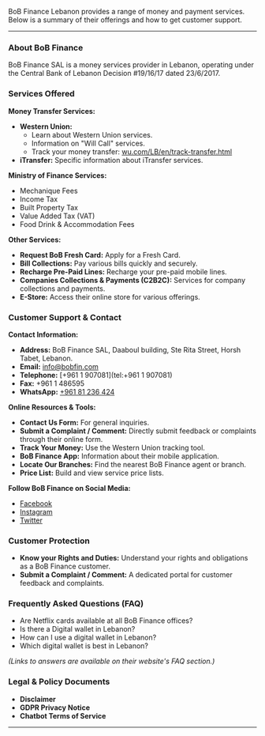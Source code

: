 BoB Finance Lebanon provides a range of money and payment services. Below is a summary of their offerings and how to get customer support.

---

### About BoB Finance

BoB Finance SAL is a money services provider in Lebanon, operating under the Central Bank of Lebanon Decision #19/16/17 dated 23/6/2017.

### Services Offered

**Money Transfer Services:**

*   **Western Union:**
    *   Learn about Western Union services.
    *   Information on "Will Call" services.
    *   Track your money transfer: [wu.com/LB/en/track-transfer.html](http://www.wu.com/LB/en/track-transfer.html)
*   **iTransfer:** Specific information about iTransfer services.

**Ministry of Finance Services:**

*   Mechanique Fees
*   Income Tax
*   Built Property Tax
*   Value Added Tax (VAT)
*   Food Drink & Accommodation Fees

**Other Services:**

*   **Request BoB Fresh Card:** Apply for a Fresh Card.
*   **Bill Collections:** Pay various bills quickly and securely.
*   **Recharge Pre-Paid Lines:** Recharge your pre-paid mobile lines.
*   **Companies Collections & Payments (C2B2C):** Services for company collections and payments.
*   **E-Store:** Access their online store for various offerings.

### Customer Support & Contact

**Contact Information:**

*   **Address:** BoB Finance SAL, Daaboul building, Ste Rita Street, Horsh Tabet, Lebanon.
*   **Email:** [info@bobfin.com](mailto:info@bobfin.com)
*   **Telephone:** [+961 1 907081](tel:+961 1 907081)
*   **Fax:** +961 1 486595
*   **WhatsApp:** [+961 81 236 424](https://api.whatsapp.com/send?phone=96181236424)

**Online Resources & Tools:**

*   **Contact Us Form:** For general inquiries.
*   **Submit a Complaint / Comment:** Directly submit feedback or complaints through their online form.
*   **Track Your Money:** Use the Western Union tracking tool.
*   **BoB Finance App:** Information about their mobile application.
*   **Locate Our Branches:** Find the nearest BoB Finance agent or branch.
*   **Price List:** Build and view service price lists.

**Follow BoB Finance on Social Media:**

*   [Facebook](https://www.facebook.com/BobFinanceSal)
*   [Instagram](https://www.instagram.com/BoB_Finance)
*   [Twitter](https://twitter.com/BoBFinance2)

### Customer Protection

*   **Know your Rights and Duties:** Understand your rights and obligations as a BoB Finance customer.
*   **Submit a Complaint / Comment:** A dedicated portal for customer feedback and complaints.

### Frequently Asked Questions (FAQ)

*   Are Netflix cards available at all BoB Finance offices?
*   Is there a Digital wallet in Lebanon?
*   How can I use a digital wallet in Lebanon?
*   Which digital wallet is best in Lebanon?

*(Links to answers are available on their website's FAQ section.)*

### Legal & Policy Documents

*   **Disclaimer**
*   **GDPR Privacy Notice**
*   **Chatbot Terms of Service**

---